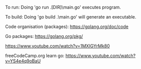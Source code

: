 

To run:  Doing 'go run .[DIR]\main.go' executes program.

To build: Doing 'go build .\main.go' will generate an executable.


Code organisation (packages): https://golang.org/doc/code

Go packages: https://golang.org/pkg/



https://www.youtube.com/watch?v=1MXIGYrMk80

freeCodeCamp.org learn go: https://www.youtube.com/watch?v=YS4e4q9oBaU


